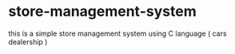 # store-management-system
this is a simple store management system using C language ( cars dealership )
